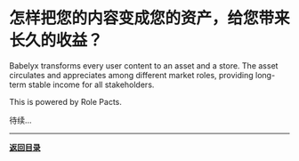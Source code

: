 # 怎样把您的内容变成您的资产，给您带来长久的收益？

Babelyx transforms every user content to an asset and a store. The asset circulates and appreciates among different market roles, providing long-term stable income for all stakeholders.

This is powered by Role Pacts.

待续...

---

**[返回目录](../home.md)**
